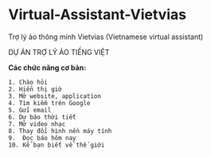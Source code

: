 # Virtual-Assistant-Vietvias
Trợ lý ảo thông minh Vietvias (Vietnamese virtual assistant)

DỰ ÁN TRỢ LÝ ẢO TIẾNG VIỆT

**Các chức năng cơ bản:**

    1. Chào hỏi
    2. Hiển thị giờ
    3. Mở website, application
    4. Tìm kiếm trên Google
    5. Gửi email
    6. Dự báo thời tiết
    7. Mở video nhạc
    8. Thay đổi hình nền máy tính
    9.  Đọc báo hôm nay
    10. Kể bạn biết về thế giới


